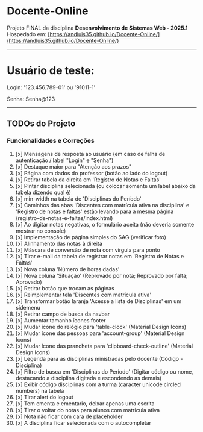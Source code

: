 # Docente-Online

Projeto FINAL da disciplina **Desenvolvimento de Sistemas Web - 2025.1**  
Hospedado em: [https://andluis35.github.io/Docente-Online/](https://andluis35.github.io/Docente-Online/)

---

# Usuário de teste:

  Login: '123.456.789-01' ou '91011-1'

  Senha: Senha@123
  
---

## TODOs do Projeto

### Funcionalidades e Correções

1. [x] Mensagens de resposta ao usuário (em caso de falha de autenticação / label "Login" e "Senha")
2. [x] Destaque maior para "Atenção aos prazos"
3. [x] Página com dados do professor (botão ao lado do logout)
4. [x] Retirar tabela da direita em 'Registro de Notas e Faltas'
5. [x] Pintar disciplina selecionada (ou colocar somente um label abaixo da tabela dizendo qual é)
6. [x] min-width na tabela de 'Disciplinas do Período'
7. [x] Caminhos das abas 'Discentes com matrícula ativa na disciplina' e 'Registro de notas e faltas' estão levando para a mesma página (registro-de-notas-e-faltas/index.html)
8. [x] Ao digitar notas negativas, o formulário aceita (não deveria somente mostrar no console)
9. [x] Implementação de página simples do SAG (verificar foto)
10. [x] Alinhamento das notas à direita
11. [x] Máscara de conversão de nota com vírgula para ponto
12. [x] Tirar e-mail da tabela de registrar notas em 'Registro de Notas e Faltas'
13. [x] Nova coluna 'Número de horas dadas'
14. [x] Nova coluna 'Situação' (Reprovado por nota; Reprovado por falta; Aprovado)
15. [x] Retirar botão que trocam as páginas
16. [x] Reimplementar tela 'Discentes com matrícula ativa'
17. [x] Transformar botão laranja 'Acesse a lista de Disciplinas' em um sidemenu
18. [x] Retirar campo de busca da navbar
19. [x] Aumentar tamanho ícones footer
20. [x] Mudar ícone do relógio para 'table-clock' (Material Design Icons)
21. [x] Mudar ícone das pessoas para 'account-group' (Material Design Icons)
22. [x] Mudar ícone das prancheta para 'clipboard-check-outline' (Material Design Icons)
23. [x] Legenda para as disciplinas ministradas pelo docente (Código - Disciplina)
24. [x] Filtro de busca em 'Disciplinas do Período' (Digitar código ou nome, destacando a disciplina digitada e escondendo as demais)
25. [x] Exibir código disciplinas com a turma (caracter unicode circled numbers) na tabela
26. [x] Tirar alert do logout
27. [x] Tem ementa e ementario, deixar apenas uma escrita
28. [x] Tirar o voltar do notas para alunos com matricula ativa
29. [x] Nota não ficar com cara de placeholder
30. [x] A disciplina ficar selecionada com o autocompletar
